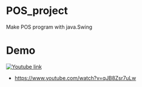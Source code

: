 # POS_project
Make POS program with java.Swing


# Demo

[![Youtube link](https://img.youtube.com/vi/qJB8Zsr7uLw/0.jpg)](https://www.youtube.com/watch?v=qJB8Zsr7uLw)


* https://www.youtube.com/watch?v=qJB8Zsr7uLw

